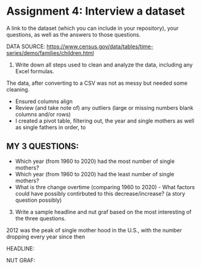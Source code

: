 # Assignment 4: Interview a dataset

A link to the dataset (which you can include in your repository), your questions, as well as the answers to those questions.

DATA SOURCE: https://www.census.gov/data/tables/time-series/demo/families/children.html


1. Write down all steps used to clean and analyze the data, including any Excel formulas.

The data, after converting to a CSV was not as messy but needed some cleaning. 

- Ensured columns align
- Review (and take note of) any outliers (large or missing numbers blank columns and/or rows)
- I created a pivot table, filtering out, the year and single mothers as well as single fathers in order, to 



## MY 3 QUESTIONS: 

- Which year (from 1960 to 2020) had the most number of single mothers? 
- Which year (from 1960 to 2020) had the least number of single mothers? 
- What is thre change overtime (comparing 1960 to 2020)
      - What factors could have possibly contirbuted to this decrease/increase? (a story question possibly) 


3. Write a sample headline and nut graf based on the most interesting of the three questions.

2012 was the peak of single mother hood in the U.S., with the number dropping every year since then 


HEADLINE: 



NUT GRAF: 

